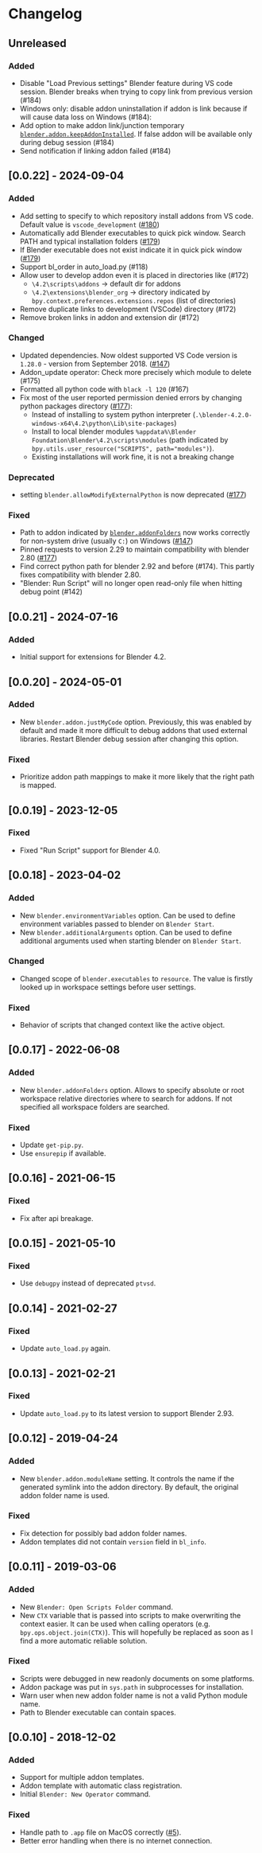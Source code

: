 # Changelog

## Unreleased

### Added
- Disable "Load Previous settings" Blender feature during VS code session. Blender breaks when trying to copy link from previous version (#184)
- Windows only: disable addon uninstallation if addon is link because if will cause data loss on Windows (#184):
- Add option to make addon link/junction temporary [`blender.addon.keepAddonInstalled`](vscode://setting/blender.addon.keepAddonInstalled). If false addon will be available only during debug session (#184)
- Send notification if linking addon failed (#184)

## [0.0.22] - 2024-09-04

### Added
- Add setting to specify to which repository install addons from VS code. Default value is `vscode_development` ([#180](https://github.com/JacquesLucke/blender_vscode/pull/180))
- Automatically add Blender executables to quick pick window. Search PATH and typical installation folders ([#179](https://github.com/JacquesLucke/blender_vscode/pull/179))
- If Blender executable does not exist indicate it in quick pick window ([#179](https://github.com/JacquesLucke/blender_vscode/pull/179))
- Support bl_order in auto_load.py (#118)
- Allow user to develop addon even it is placed in directories like (#172)
  - `\4.2\scripts\addons` -> default dir for addons
  - `\4.2\extensions\blender_org` -> directory indicated by `bpy.context.preferences.extensions.repos` (list of directories)
- Remove duplicate links to development (VSCode) directory (#172)
- Remove broken links in addon and extension dir (#172)

### Changed
- Updated dependencies. Now oldest supported VS Code version is `1.28.0` - version from September 2018. ([#147](https://github.com/JacquesLucke/blender_vscode/pull/147))
- Addon_update operator: Check more precisely which module to delete (#175)
- Formatted all python code with `black -l 120` (#167)
- Fix most of the user reported permission denied errors by changing python packages directory ([#177](https://github.com/JacquesLucke/blender_vscode/pull/177)):
  - Instead of installing to system python interpreter (`.\blender-4.2.0-windows-x64\4.2\python\Lib\site-packages`)
  - Install to local blender modules `%appdata%\Blender Foundation\Blender\4.2\scripts\modules` (path indicated by `bpy.utils.user_resource("SCRIPTS", path="modules")`).
  - Existing installations will work fine, it is not a breaking change

### Deprecated
- setting `blender.allowModifyExternalPython` is now deprecated ([#177](https://github.com/JacquesLucke/blender_vscode/pull/177))

### Fixed
- Path to addon indicated by [`blender.addonFolders`](vscode://settings/blender.addonFolders) now works correctly for non-system drive (usually `C:`) on Windows ([#147](https://github.com/JacquesLucke/blender_vscode/pull/147))
- Pinned requests to version 2.29 to maintain compatibility with blender 2.80 ([#177](https://github.com/JacquesLucke/blender_vscode/pull/177))
- Find correct python path for blender 2.92 and before (#174). This partly fixes compatibility with blender 2.80.
- "Blender: Run Script" will no longer open read-only file when hitting debug point (#142)

## [0.0.21] - 2024-07-16

### Added
- Initial support for extensions for Blender 4.2.

## [0.0.20] - 2024-05-01

### Added
- New `blender.addon.justMyCode` option. Previously, this was enabled by default and made it more difficult to debug addons that used external libraries. Restart Blender debug session after changing this option.

### Fixed
- Prioritize addon path mappings to make it more likely that the right path is mapped.

## [0.0.19] - 2023-12-05

### Fixed
- Fixed "Run Script" support for Blender 4.0.

## [0.0.18] - 2023-04-02

### Added
- New `blender.environmentVariables` option. Can be used to define environment variables passed to
blender on `Blender Start`.
- New `blender.additionalArguments` option. Can be used to define additional arguments used when
starting blender on `Blender Start`.

### Changed
- Changed scope of `blender.executables` to `resource`. The value is firstly looked up in workspace
settings before user settings.

### Fixed
- Behavior of scripts that changed context like the active object.

## [0.0.17] - 2022-06-08

### Added
- New `blender.addonFolders` option. Allows to specify absolute or root workspace relative
directories where to search for addons. If not specified all workspace folders are searched.

### Fixed
- Update `get-pip.py`.
- Use `ensurepip` if available.

## [0.0.16] - 2021-06-15

### Fixed
- Fix after api breakage.

## [0.0.15] - 2021-05-10

### Fixed
- Use `debugpy` instead of deprecated `ptvsd`.

## [0.0.14] - 2021-02-27

### Fixed
- Update `auto_load.py` again.

## [0.0.13] - 2021-02-21

### Fixed
- Update `auto_load.py` to its latest version to support Blender 2.93.

## [0.0.12] - 2019-04-24

### Added
- New `blender.addon.moduleName` setting. It controls the name if the generated symlink into the addon directory. By default, the original addon folder name is used.

### Fixed
- Fix detection for possibly bad addon folder names.
- Addon templates did not contain `version` field in `bl_info`.

## [0.0.11] - 2019-03-06

### Added
- New `Blender: Open Scripts Folder` command.
- New `CTX` variable that is passed into scripts to make overwriting the context easier. It can be used when calling operators (e.g. `bpy.ops.object.join(CTX)`). This will hopefully be replaced as soon as I find a more automatic reliable solution.

### Fixed
- Scripts were debugged in new readonly documents on some platforms.
- Addon package was put in `sys.path` in subprocesses for installation.
- Warn user when new addon folder name is not a valid Python module name.
- Path to Blender executable can contain spaces.

## [0.0.10] - 2018-12-02

### Added
- Support for multiple addon templates.
- Addon template with automatic class registration.
- Initial `Blender: New Operator` command.

### Fixed
- Handle path to `.app` file on MacOS correctly ([#5](https://github.com/JacquesLucke/blender_vscode/issues/5)).
- Better error handling when there is no internet connection.
